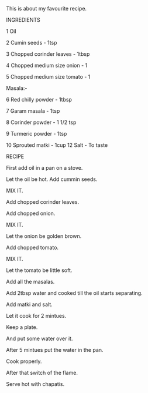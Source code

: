 This is about my favourite recipe.

INGREDIENTS


1 Oil 




2 Cumin seeds - 1tsp 



3 Chopped corinder leaves - 1tbsp 


4 Chopped medium size onion - 1 


5 Chopped medium size tomato - 1



Masala:- 

6 Red chilly powder - 1tbsp 



7 Garam masala - 1tsp 


8 Corinder powder - 1 1/2 tsp 



9 Turmeric powder - 1tsp




10 Sprouted matki - 1cup 12 Salt - To taste


RECIPE


First add oil in a pan on a stove. 


Let the oil be hot. Add cummin seeds. 


MIX IT. 


Add chopped corinder leaves. 


Add chopped onion. 


MIX IT. 


Let the onion be golden brown. 


Add chopped tomato. 


MIX IT. 


Let the tomato be little soft. 


Add all the masalas. 


Add 2tbsp water and cooked till the oil starts separating. 


Add matki and salt. 


Let it cook for 2 mintues. 


Keep a plate. 


And put some water over it. 


After 5 mintues put the water in the pan. 


Cook properly. 


After that switch of the flame. 


Serve hot with chapatis.
